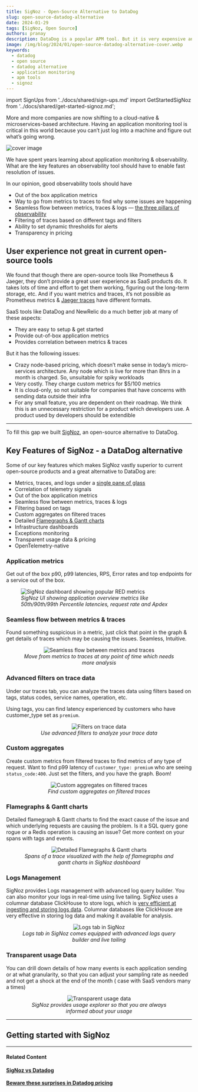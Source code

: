 ```yaml
---
title: SigNoz - Open-Source Alternative to DataDog
slug: open-source-datadog-alternative
date: 2024-01-29
tags: [SigNoz, Open Source]
authors: pranay
description: DataDog is a popular APM tool. But it is very expensive and opaque about its billing practices. What if you could get a SaaS like experience from an open-source APM tool....
image: /img/blog/2024/01/open-source-datadog-alternative-cover.webp
keywords:
  - datadog
  - open source
  - datadog alternative
  - application monitoring
  - apm tools
  - signoz
---
```

<head>
  <link rel="canonical" href="https://signoz.io/blog/open-source-datadog-alternative/"/>
</head>

import SignUps from '../docs/shared/sign-ups.md'
import GetStartedSigNoz from '../docs/shared/get-started-signoz.md';

More and more companies are now shifting to a cloud-native & microservices-based architecture. Having an application monitoring tool is critical in this world because you can’t just log into a machine and figure out what’s going wrong.

<!--truncate-->

![cover image](/img/blog/2024/01/open-source-datadog-alternative-cover.webp)

We have spent years learning about application monitoring & observability. What are the key features an observability tool should have to enable fast resolution of issues.

In our opinion, good observability tools should have

- Out of the box application metrics
- Way to go from metrics to traces to find why some issues are happening
- Seamless flow between metrics, traces & logs — [the three pillars of observability](https://signoz.io/blog/three-pillars-of-observability/)
- Filtering of traces based on different tags and filters
- Ability to set dynamic thresholds for alerts
- Transparency in pricing


## User experience not great in current open-source tools

We found that though there are open-source tools like Prometheus & Jaeger, they don’t provide a great user experience as SaaS products do. It takes lots of time and effort to get them working, figuring out the long-term storage, etc. And if you want metrics and traces, it’s not possible as Prometheus metrics & [Jaeger traces](https://signoz.io/blog/distributed-tracing-jaeger/) have different formats.

SaaS tools like DataDog and NewRelic do a much better job at many of these aspects:

- They are easy to setup & get started
- Provide out-of-box application metrics
- Provides correlation between metrics & traces

But it has the following issues:

- Crazy node-based pricing, which doesn’t make sense in today’s micro-services architecture. Any node which is live for more than 8hrs in a month is charged. So, unsuitable for spiky workloads
- Very costly. They charge custom metrics for $5/100 metrics
- It is cloud-only, so not suitable for companies that have concerns with sending data outside their infra
- For any small feature, you are dependent on their roadmap. We think this is an unnecessary restriction for a product which developers use. A product used by developers should be extendible

---

To fill this gap we built [SigNoz](https://signoz.io/), an open-source alternative to DataDog.

## Key Features of SigNoz - a DataDog alternative

Some of our key features which makes SigNoz vastly superior to current open-source products and a great alternative to DataDog are:

- Metrics, traces, and logs under a [single pane of glass](https://signoz.io/blog/single-pane-of-glass-monitoring/)
- Correlation of telemetry signals
- Out of the box application metrics
- Seamless flow between metrics, traces & logs
- Filtering based on tags
- Custom aggregates on filtered traces
- Detailed [Flamegraphs & Gantt charts](https://signoz.io/blog/flamegraphs/)
- Infrastructure dashboards
- Exceptions monitoring
- Transparent usage data & pricing
- OpenTelemetry-native

### Application metrics

Get out of the box p90, p99 latencies, RPS, Error rates and top endpoints for a service out of the box.

<figure data-zoomable>
    <img className="box-shadowed-image" src="/img/blog/common/signoz_charts_application_metrics.webp" alt="SigNoz dashboard showing popular RED metrics"/>
    <figcaption><i>SigNoz UI showing application overview metrics like 50th/90th/99th Percentile latencies, request rate and Apdex</i></figcaption>
</figure>

### Seamless flow between metrics & traces

Found something suspicious in a metric, just click that point in the graph & get details of traces which may be causing the issues. Seamless, Intuitive.

<figure data-zoomable align='center'>
    <img className="box-shadowed-image" src="/img/blog/common/application_metrics_to_traces.webp" alt="Seamless flow between metrics and traces"/>
    <figcaption><i>Move from metrics to traces at any point of time which needs more analysis</i></figcaption>
</figure>

### Advanced filters on trace data

Under our traces tab, you can analyze the traces data using filters based on tags, status codes, service names, operation, etc.

Using tags, you can find latency experienced by customers who have customer_type set as `premium`.

<figure data-zoomable align='center'>
    <img  className="box-shadowed-image" src="/img/blog/common/filters_trace_data.webp" alt="Filters on trace data"/>
    <figcaption><i>Use advanced filters to analyze your trace data</i></figcaption>
</figure>

### Custom aggregates 

Create custom metrics from filtered traces to find metrics of any type of request. Want to find p99 latency of `customer_type: premium` who are seeing `status_code:400`. Just set the filters, and you have the graph. Boom!

<figure data-zoomable align='center'>
    <img src="/img/blog/common/traces_custom_aggregates.webp" alt="Custom aggregates on filtered traces"/>
    <figcaption><i>Find custom aggregates on filtered traces</i></figcaption>
</figure>



### Flamegraphs & Gantt charts

Detailed flamegraph & Gantt charts to find the exact cause of the issue and which underlying requests are causing the problem. Is it a SQL query gone rogue or a Redis operation is causing an issue? Get more context on your spans with tags and events.

<figure data-zoomable align='center'>
    <img className="box-shadowed-image" src="/img/blog/common/signoz_flamegraphs.webp" alt="Detailed Flamegraphs & Gantt charts"/>
    <figcaption><i>Spans of a trace visualized with the help of flamegraphs and gantt charts in SigNoz dashboard</i></figcaption>
</figure>

### Logs Management

SigNoz provides Logs management with advanced log query builder. You can also monitor your logs in real-time using live tailing. SigNoz uses a columnar database ClickHouse to store logs, which is [very efficient at ingesting and storing logs data](https://signoz.io/blog/logs-performance-benchmark/). Columnar databases like ClickHouse are very effective in storing log data and making it available for analysis.

<figure data-zoomable align='center'>
    <img src="/img/blog/common/signoz_logs.webp" alt="Logs tab in SigNoz"/>
    <figcaption><i>Logs tab in SigNoz comes equipped with advanced logs query builder and live tailing</i></figcaption>
</figure>


### Transparent usage Data

You can drill down details of how many events is each application sending or at what granularity, so that you can adjust your sampling rate as needed and not get a shock at the end of the month ( case with SaaS vendors many a times)

<figure data-zoomable align='center'>
    <img className="box-shadowed-image" src="/img/blog/common/signoz_usage_explorer.webp" alt="Transparent usage data"/>
    <figcaption><i>SigNoz provides usage explorer so that you are always informed about your usage</i></figcaption>
</figure>

---

## Getting started with SigNoz

<GetStartedSigNoz />

---

#### **Related Content**

**[SigNoz vs Datadog](https://signoz.io/comparisons/signoz-vs-datadog/)**<br></br>
**[Beware these surprises in Datadog pricing](https://signoz.io/blog/datadog-pricing/)**<br></br>
